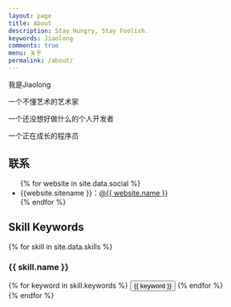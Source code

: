 ```yaml
---
layout: page
title: About
description: Stay Hungry, Stay Foolish.
keywords: Jiaolong
comments: true
menu: 关于
permalink: /about/
---
```


我是Jiaolong

一个不懂艺术的艺术家

一个还没想好做什么的个人开发者

一个正在成长的程序员

## 联系

<ul>
{% for website in site.data.social %}
<li>{{website.sitename }}：<a href="{{ website.url }}" target="_blank">@{{ website.name }}</a></li>
{% endfor %}
<!-- {% if site.url contains 'jiaolong.space' %}
<li>
<img style="height:192px;width:192px;border:1px solid lightgrey;" src="{{ assets_base_url }}/assets/images/qrcode.jpg"/>
</li>
{% endif %} -->
</ul>


## Skill Keywords

{% for skill in site.data.skills %}
### {{ skill.name }}
<div class="btn-inline">
{% for keyword in skill.keywords %}
<button class="btn btn-outline" type="button">{{ keyword }}</button>
{% endfor %}
</div>
{% endfor %}
